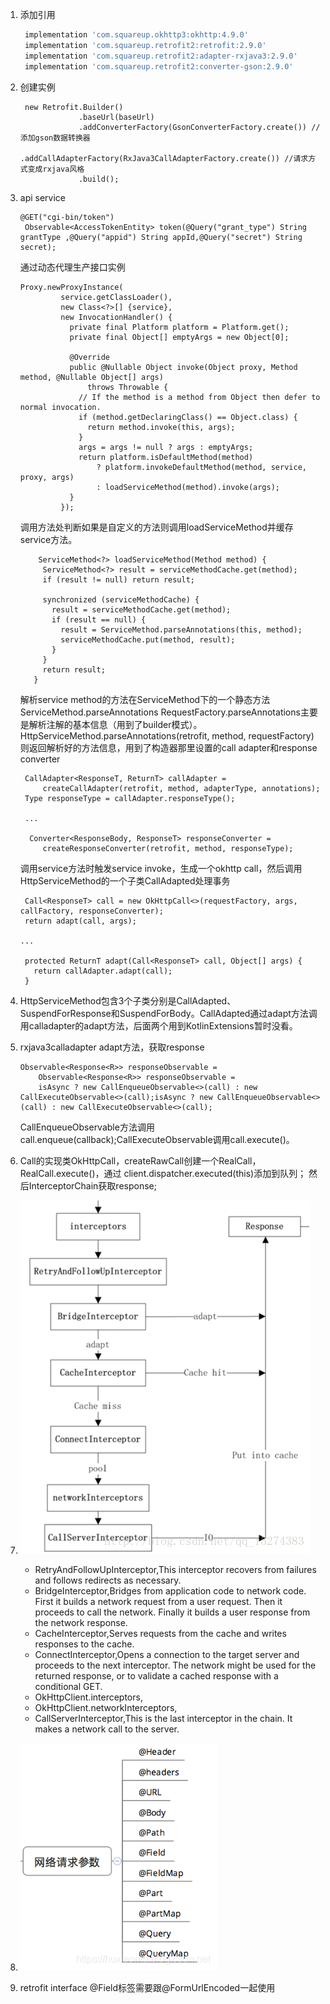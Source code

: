 1. 添加引用
   ```gradle
    implementation 'com.squareup.okhttp3:okhttp:4.9.0'
    implementation 'com.squareup.retrofit2:retrofit:2.9.0'
    implementation 'com.squareup.retrofit2:adapter-rxjava3:2.9.0'
    implementation 'com.squareup.retrofit2:converter-gson:2.9.0'
   ```
2. 创建实例
   ```
    new Retrofit.Builder()
                .baseUrl(baseUrl)
                .addConverterFactory(GsonConverterFactory.create()) //添加gson数据转换器
                .addCallAdapterFactory(RxJava3CallAdapterFactory.create()) //请求方式变成rxjava风格
                .build();
   ```
3. api service
   ```
   @GET("cgi-bin/token")
    Observable<AccessTokenEntity> token(@Query("grant_type") String grantType ,@Query("appid") String appId,@Query("secret") String secret); 
   ```

   通过动态代理生产接口实例
   ```
   Proxy.newProxyInstance(
            service.getClassLoader(),
            new Class<?>[] {service},
            new InvocationHandler() {
              private final Platform platform = Platform.get();
              private final Object[] emptyArgs = new Object[0];

              @Override
              public @Nullable Object invoke(Object proxy, Method method, @Nullable Object[] args)
                  throws Throwable {
                // If the method is a method from Object then defer to normal invocation.
                if (method.getDeclaringClass() == Object.class) {
                  return method.invoke(this, args);
                }
                args = args != null ? args : emptyArgs;
                return platform.isDefaultMethod(method)
                    ? platform.invokeDefaultMethod(method, service, proxy, args)
                    : loadServiceMethod(method).invoke(args);
              }
            });
   ```

   调用方法处判断如果是自定义的方法则调用loadServiceMethod并缓存service方法。
   ```
       ServiceMethod<?> loadServiceMethod(Method method) {
        ServiceMethod<?> result = serviceMethodCache.get(method);
        if (result != null) return result;
    
        synchronized (serviceMethodCache) {
          result = serviceMethodCache.get(method);
          if (result == null) {
            result = ServiceMethod.parseAnnotations(this, method);
            serviceMethodCache.put(method, result);
          }
        }
        return result;
      }
   ```
   解析service method的方法在ServiceMethod下的一个静态方法ServiceMethod.parseAnnotations
   RequestFactory.parseAnnotations主要是解析注解的基本信息（用到了builder模式）。
   HttpServiceMethod.parseAnnotations(retrofit, method, requestFactory)则返回解析好的方法信息，用到了构造器那里设置的call adapter和response converter
   ```
    CallAdapter<ResponseT, ReturnT> callAdapter =
        createCallAdapter(retrofit, method, adapterType, annotations);
    Type responseType = callAdapter.responseType();
    
    ...
    
     Converter<ResponseBody, ResponseT> responseConverter =
        createResponseConverter(retrofit, method, responseType);
   ```

   调用service方法时触发service invoke，生成一个okhttp call，然后调用HttpServiceMethod的一个子类CallAdapted处理事务
   ```
    Call<ResponseT> call = new OkHttpCall<>(requestFactory, args, callFactory, responseConverter);
    return adapt(call, args);
   
   ...
   
    protected ReturnT adapt(Call<ResponseT> call, Object[] args) {
      return callAdapter.adapt(call);
    }
   ```
4.  HttpServiceMethod包含3个子类分别是CallAdapted、SuspendForResponse和SuspendForBody。CallAdapted通过adapt方法调用calladapter的adapt方法，后面两个用到KotlinExtensions暂时没看。
5.  rxjava3calladapter adapt方法，获取response
    ```
    Observable<Response<R>> responseObservable =
        Observable<Response<R>> responseObservable =
        isAsync ? new CallEnqueueObservable<>(call) : new CallExecuteObservable<>(call);isAsync ? new CallEnqueueObservable<>(call) : new CallExecuteObservable<>(call);
    ```
    CallEnqueueObservable方法调用call.enqueue(callback);CallExecuteObservable调用call.execute()。
6. Call的实现类OkHttpCall，createRawCall创建一个RealCall，RealCall.execute()，通过 client.dispatcher.executed(this)添加到队列；
    然后InterceptorChain获取response;
7. ![okhttp-interceptors](resources/md/okhttp-interceptors.png)
   - RetryAndFollowUpInterceptor,This interceptor recovers from failures and follows redirects as necessary.
   - BridgeInterceptor,Bridges from application code to network code. First it builds a network request from a user request. Then it proceeds to call the network. Finally it builds a user response from the network response.
   - CacheInterceptor,Serves requests from the cache and writes responses to the cache.
   - ConnectInterceptor,Opens a connection to the target server and proceeds to the next interceptor. The network might be used for the returned response, or to validate a cached response with a conditional GET.
   - OkHttpClient.interceptors,
   - OkHttpClient.networkInterceptors,
   - CallServerInterceptor,This is the last interceptor in the chain. It makes a network call to the server.
8. ![retrofit请求注解](resources/md/retrofit请求注解.png)
9. retrofit interface @Field标签需要跟@FormUrlEncoded一起使用




